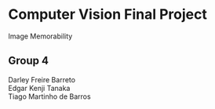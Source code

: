 # Computer Vision Final Project

Image Memorability

## Group 4

Darley Freire Barreto  
Edgar Kenji Tanaka  
Tiago Martinho de Barros
